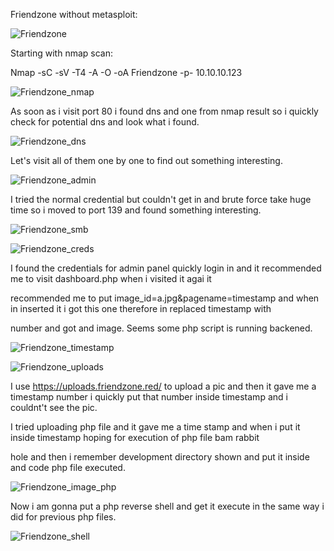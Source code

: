 Friendzone without metasploit:

![Friendzone](https://user-images.githubusercontent.com/55708909/91519627-c7db2d80-e910-11ea-8cd8-572f641e48e0.png)

Starting with nmap scan:

Nmap -sC -sV -T4 -A -O -oA Friendzone -p- 10.10.10.123

![Friendzone_nmap](https://user-images.githubusercontent.com/55708909/91519805-3e782b00-e911-11ea-8eda-06b3870f82dc.png)

As soon as i visit port 80 i found dns and one from nmap result so i quickly check for potential dns and look what i found.

![Friendzone_dns](https://user-images.githubusercontent.com/55708909/91520019-e0981300-e911-11ea-849c-eec8b6bb16e1.png)

Let's visit all of them one by one to find out something interesting.

![Friendzone_admin](https://user-images.githubusercontent.com/55708909/91520525-20abc580-e913-11ea-9301-534b1dcbfe49.png)

I tried the normal credential but couldn't get in and brute force take huge time so i moved to port 139 and found something interesting.

![Friendzone_smb](https://user-images.githubusercontent.com/55708909/91520684-85672000-e913-11ea-9823-05e256ee24c3.png)

![Friendzone_creds](https://user-images.githubusercontent.com/55708909/91522085-f6f49d80-e916-11ea-892a-0e2aa0598c9d.png)

I found the credentials for admin panel quickly login in and it recommended me to visit dashboard.php when i visited it agai it 

recommended me to put image_id=a.jpg&pagename=timestamp and when in inserted it i got this one therefore in replaced timestamp with 

number and got and image. Seems some php script is running backened.

![Friendzone_timestamp](https://user-images.githubusercontent.com/55708909/91522318-94e86800-e917-11ea-99ad-034ba9216bab.png)

![Friendzone_uploads](https://user-images.githubusercontent.com/55708909/91522517-104a1980-e918-11ea-9ad4-99425f1b65fb.png)

I use https://uploads.friendzone.red/ to upload a pic and then it gave me a timestamp number i quickly put that number inside timestamp 
and i couldnt't see the pic.

I tried uploading php file and it gave me a time stamp and when i put it inside timestamp hoping for execution of php file bam rabbit

hole and then i remember development directory shown and put it inside and code php file executed.

![Friendzone_image_php](https://user-images.githubusercontent.com/55708909/91523105-7b482000-e919-11ea-8f02-9da19a078cce.png)
 
Now i am  gonna put a php reverse shell and get it execute in the same way i did for previous php files.

![Friendzone_shell](https://user-images.githubusercontent.com/55708909/91524111-0d512800-e91c-11ea-9543-4f604b18a626.png)








